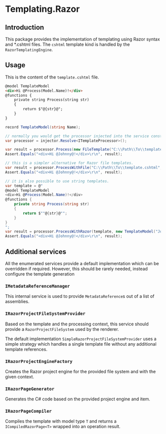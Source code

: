 ﻿# Templating.Razor

## Introduction
This package provides the implementation of templating using Razor syntax and *.cshtml files.
The ```cshtml``` template kind is handled by the ```RazorTemplatingEngine```.

## Usage

This is the content of the ```template.cshtml``` file.
```html
@model TemplateModel
<div>Hi @Process(Model.Name)!</div>
@functions {
    private string Process(string str)
    {
        return $"@{str}@";
    }
}
```

```C#
record TemplateModel(string Name);

// normally you would get the processor injected into the service constructor.
var processor = injector.Resolve<ITemplateProcessor>();

var result = processor.Process(new FileTemplate("C:\\Path\\To\\template.cshtml"), new TemplateModel("Johnny"));
Assert.Equals("<div>Hi @Johnny@!</div>\r\n", result);

// this is a simpler alternative for Razor file templates.
var result = processor.ProcessWithFile("C:\\Path\\To\\template.cshtml", new TemplateModel("Johnny"));
Assert.Equals("<div>Hi @Johnny@!</div>\r\n", result);

// it is also possible to use string templates.
var template = @"
@model TemplateModel
<div>Hi @Process(Model.Name)!</div>
@functions {
    private string Process(string str)
    {
        return $""@{str}@"";
    }
}
";
var result = processor.ProcessWithRazor(template, new TemplateModel("Johnny"));
Assert.Equals("<div>Hi @Johnny@!</div>\r\n", result);
```

## Additional services
All the enumerated services provide a default implementation which can be overridden if required.
However, this should be rarely needed, instead configure the template generation

### ```IMetadataReferenceManager```
This internal service is used to provide ```MetadataReference```s out of a list of assemblies.

### ```IRazorProjectFileSystemProvider```
Based on the template and the processing context, this service should provide a ```RazorProjectFileSystem``` used by the renderer.

The default implementation ```SimpleRazorProjectFileSystemProvider``` uses a simple strategy which handles a single template file without any additional template references.

### ```IRazorProjectEngineFactory```
Creates the Razor project engine for the provided file system and with the given context.

### ```IRazorPageGenerator```
Generates the C# code based on the provided project engine and item.

### ```IRazorPageCompiler```
Compiles the template with model type ```T``` and returns a ```ICompiledRazorPage<T>``` wrapped into an operation result.